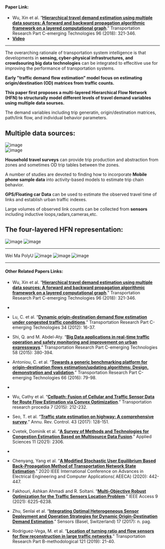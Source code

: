 #### Paper Link:
 - Wu, Xin et al. “[**Hierarchical travel demand estimation using multiple data sources: A forward and backward propagation algorithmic framework on a layered computational graph**](https://www.sciencedirect.com/science/article/pii/S0968090X18306685#f0015).” Transportation Research Part C-emerging Technologies 96 (2018): 321-346. 
 - [**Video**](https://www.bilibili.com/video/BV14g411L7rL?from=search&seid=3384406637636649164&spm_id_from=333.337.0.0)
_________________________________________________________________________________________________________________________________

The overarching rationale of transportation system intelligence is that developments in **sensing, cyber-physical infrastructures, and crowdsouring big data technologies** can be integrated to effecitive use for improving the performance of transportation systems.    

**Early "traffic demand flow estimation" model focus on estimating origin/destination (OD) matrices from traffic counts.**     

**This paper first proposes a multi-layered Hierarchical Flow Network (HFN) to structurally model different levels of travel demand variables using multiple data sourses.** 

The demand variables including trip generatin, origin/destination matrices, path/link flow, and individual behavior parameters. 

## Multiple data sources:    

![image](https://user-images.githubusercontent.com/88390140/132562210-73e559a4-43f5-46d2-bdfb-be3381160085.png)   
![image](https://user-images.githubusercontent.com/88390140/132582273-67b11474-35d7-4fd1-b822-f19518333896.png)


**Household travel surveys** can provide trip production and abstraction from zones and sometimes OD trip tables between the zones.     

A number of studies are devoted to finding how to incorporate **Mobile phone sample data** into activity-based models to estimate trip chain behavior.    

**GPS/Floating car Data** can be used to estimate the observed travel time of links and establish urban traffic indexes.     

Large volumes of observed link counts can be collected from **sensors** including inductive loops,radars,cameras,etc.    

## The four-layered HFN representation: 
![image](https://user-images.githubusercontent.com/88390140/132875818-b44462d1-91b9-4043-aa86-ce5fbf8e26e1.png)
![image](https://user-images.githubusercontent.com/88390140/132875883-f0c777a1-ddba-47d2-bfc9-cb4863f44695.png)


______________________________________________
Wei Ma PolyU
![image](https://user-images.githubusercontent.com/88390140/132875524-fb871485-8b3f-46e1-bac2-9464dd587b6c.png)
![image](https://user-images.githubusercontent.com/88390140/132875253-effd55a3-f80d-477f-bf9e-e34df9d5ded3.png)
![image](https://user-images.githubusercontent.com/88390140/132875374-4e21d73e-db68-4b73-82c3-1f4b384f4d2f.png)

______________________________________________
#### Other Related Papers Links:
 - Wu, Xin et al. “[**Hierarchical travel demand estimation using multiple data sources: A forward and backward propagation algorithmic framework on a layered computational graph**](https://www.sciencedirect.com/science/article/pii/S0968090X18306685#f0015).” Transportation Research Part C-emerging Technologies 96 (2018): 321-346. 
 - 
 - Lu, C. et al. “[**Dynamic origin-destination demand flow estimation under congested traffic conditions**](https://ir.nctu.edu.tw/bitstream/11536/22104/1/000322432200002.pdf).” Transportation Research Part C-emerging Technologies 34 (2012): 16-37.
 - Shi, Q. and M. Abdel-Aty. “[**Big Data applications in real-time traffic operation and safety monitoring and improvement on urban expressways**](https://www.sciencedirect.com/science/article/pii/S0968090X15000777?pes=vor).” Transportation Research Part C-emerging Technologies 58 (2015): 380-394.
 - Antoniou, C. et al. “[**Towards a generic benchmarking platform for origin–destination flows estimation/updating algorithms: Design, demonstration and validation**](https://www.sciencedirect.com/science/article/pii/S0968090X15003101?pes=vor).” Transportation Research Part C-emerging Technologies 66 (2016): 79-98.
 - 
 - Wu, Cathy et al. “[**Cellpath: Fusion of Cellular and Traffic Sensor Data for Route Flow Estimation via Convex Optimization**](https://www.sciencedirect.com/science/article/pii/S2352146515000800?pes=vor).” Transportation research procedia 7 (2015): 212-232.
 - Seo, T. et al. “[**Traffic state estimation on highway: A comprehensive survey**](http://t2r2.star.titech.ac.jp/rrws/file/CTT100742989/ATD100000413/).” Annu. Rev. Control. 43 (2017): 128-151.
 - Cvetek, Dominik et al. “[**A Survey of Methods and Technologies for Congestion Estimation Based on Multisource Data Fusion**](https://mdpi-res.com/applsci/applsci-11-02306/article_deploy/applsci-11-02306-v2.pdf).” Applied Sciences 11 (2021): 2306.
 - 
 - Chenyang, Yang et al. “[**A Modified Stochastic User Equilibrium Based Back-Propagation Method of Transportation Network State Estimation**](https://ieeexplore.ieee.org/stamp/stamp.jsp?tp=&arnumber=9213626).” 2020 IEEE International Conference on Advances in Electrical Engineering and Computer Applications( AEECA) (2020): 442-447.


 - Fakhouri, Ashkan Ahmadi and R. Soltani. “[**Multi-Objective Robust Optimization for the Traffic Sensors Location Problem**](https://ieeexplore.ieee.org/ielx7/6287639/9312710/09306828.pdf).” IEEE Access 9 (2021): 6225-6238.
 - Zhu, Senlai et al. “[**Integrating Optimal Heterogeneous Sensor Deployment and Operation Strategies for Dynamic Origin-Destination Demand Estimation**](https://pdfs.semanticscholar.org/1572/4a549137fe4a5488d992a3e340316dcbbd7d.pdf?_ga=2.225271448.36548285.1631413739-1193447606.1623176910).” Sensors (Basel, Switzerland) 17 (2017): n. pag.
 - Rodriguez-Vega, M. et al. “[**Location of turning ratio and flow sensors for flow reconstruction in large traffic networks**](https://reader.elsevier.com/reader/sd/pii/S0191261518307306?token=84B5C2A4A459C7D3C2FD0D5546169E688C52EFB7B11E8A2F6305C785B4DDEAE42F2EDCCFEFBBF3381031CBE9CFAAA194&originRegion=us-east-1&originCreation=20210912031201).” Transportation Research Part B-methodological 121 (2019): 21-40.
